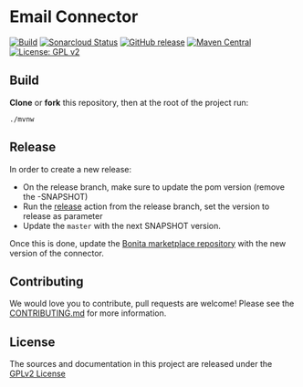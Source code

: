 # Email Connector

[![Build](https://github.com/bonitasoft/bonita-connector-email/actions/workflows/build.yml/badge.svg)](https://github.com/bonitasoft/bonita-connector-email/actions/workflows/build.yml)
[![Sonarcloud Status](https://sonarcloud.io/api/project_badges/measure?project=bonitasoft_bonita-connector-email&metric=alert_status)](https://sonarcloud.io/dashboard?id=bonitasoft_bonita-connector-email)
[![GitHub release](https://img.shields.io/github/v/release/bonitasoft/bonita-connector-email?color=blue&label=Release)](https://github.com/bonitasoft/bonita-connector-email/releases)
[![Maven Central](https://img.shields.io/maven-central/v/org.bonitasoft.connectors/bonita-connector-email.svg?label=Maven%20Central&color=orange)](https://search.maven.org/search?q=g:%22org.bonitasoft.connectors%22%20AND%20a:%22bonita-connector-email%22)
[![License: GPL v2](https://img.shields.io/badge/License-GPL%20v2-yellow.svg)](https://www.gnu.org/licenses/old-licenses/gpl-2.0.en.html)

## Build

__Clone__ or __fork__ this repository, then at the root of the project run:

`./mvnw`

## Release

In order to create a new release: 
- On the release branch, make sure to update the pom version (remove the -SNAPSHOT)
- Run the [release](https://github.com/bonitasoft/bonita-connector-email/actions/workflows/release.yml) action from the release branch, set the version to release as parameter
- Update the `master` with the next SNAPSHOT version.

Once this is done, update the [Bonita marketplace repository](https://github.com/bonitasoft/bonita-marketplace) with the new version of the connector.

## Contributing

We would love you to contribute, pull requests are welcome! Please see the [CONTRIBUTING.md](CONTRIBUTING.md) for more information.

## License

The sources and documentation in this project are released under the [GPLv2 License](LICENSE)

